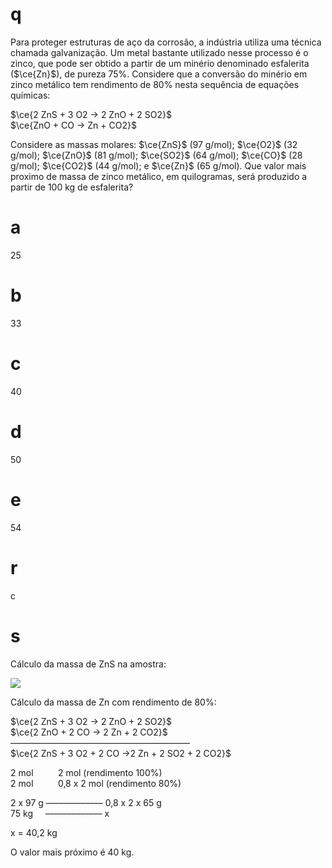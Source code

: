 # q
Para proteger estruturas de aço da corrosão, a indústria utiliza uma técnica chamada galvanização. Um metal bastante utilizado nesse processo é o zinco, que pode ser obtido a partir de um minério denominado esfalerita ($\ce{Zn}$), de pureza 75%. Considere que a conversão do minério em zinco metálico tem rendimento de 80% nesta sequência de equações químicas:

$\ce{2 ZnS + 3 O2 -> 2 ZnO + 2 SO2}$\
$\ce{ZnO + CO -> Zn + CO2}$

Considere as massas molares: $\ce{ZnS}$ (97 g/mol); $\ce{O2}$ (32 g/mol); $\ce{ZnO}$ (81 g/mol); $\ce{SO2}$ (64 g/mol); $\ce{CO}$ (28 g/mol); $\ce{CO2}$ (44 g/mol); e $\ce{Zn}$ (65 g/mol). Que valor mais proximo de massa de zinco metálico, em quilogramas, será produzido a partir de 100 kg de esfalerita?

# a
25

# b
33

# c
40

# d
50

# e
54

# r
c

# s
Cálculo da massa de ZnS na amostra:

![](https://firebasestorage.googleapis.com/v0/b/firebase-enemio.appspot.com/o/questoes%2F164%2F9864588c-0e29-8993-1997-2f29f56cf70e.png?alt=media\&token=1bf2ac4f-0c7c-467f-9ff1-d8a0a8625aad)

Cálculo da massa de Zn com rendimento de 80%:

$\ce{2 ZnS + 3 O2 → 2 ZnO + 2 SO2}$\
$\ce{2 ZnO + 2 CO → 2 Zn + 2 CO2}$\
–––––––––––––––––––––––––––––––––––––––––\
$\ce{2 ZnS + 3 O2 + 2 CO ->2 Zn + 2 SO2 + 2 CO2}$

2 mol          2 mol (rendimento 100%)\
2 mol          0,8 x 2 mol (rendimento 80%)

2 x 97 g ––––––––––––– 0,8 x 2 x 65 g\
75 kg     ––––––––––––– x

x = 40,2 kg

O valor mais próximo é 40 kg.
